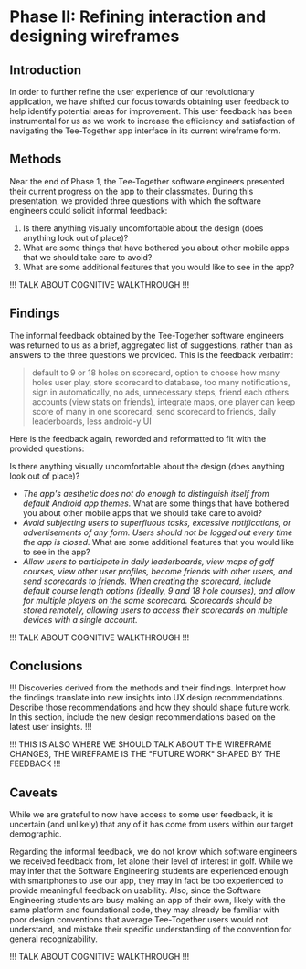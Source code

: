 # Phase II: Refining interaction and designing wireframes

## Introduction

In order to further refine the user experience of our revolutionary application, we have shifted our focus towards obtaining user feedback to help identify potential areas for improvement. This user feedback has been instrumental for us as we work to increase the efficiency and satisfaction of navigating the Tee-Together app interface in its current wireframe form.

## Methods

Near the end of Phase 1, the Tee-Together software engineers presented their current progress on the app to their classmates. During this presentation, we provided three questions with which the software engineers could solicit informal feedback:

 1. Is there anything visually uncomfortable about the design (does anything look out of place)?
 2. What are some things that have bothered you about other mobile apps that we should take care to avoid?
 3. What are some additional features that you would like to see in the app?

!!! TALK ABOUT COGNITIVE WALKTHROUGH !!!

## Findings

The informal feedback obtained by the Tee-Together software engineers was returned to us as a brief, aggregated list of suggestions, rather than as answers to the three questions we provided. This is the feedback verbatim:

> default to 9 or 18 holes on scorecard, option to choose how many holes user play, store scorecard to database, too many notifications, sign in automatically, no ads, unnecessary steps, friend each others accounts (view stats on friends), integrate maps, one player can keep score of many in one scorecard, send scorecard to friends, daily leaderboards, less android-y UI

Here is the feedback again, reworded and reformatted to fit with the provided questions:

Is there anything visually uncomfortable about the design (does anything look out of place)?
   - *The app's aesthetic does not do enough to distinguish itself from default Android app themes.*
What are some things that have bothered you about other mobile apps that we should take care to avoid?
   - *Avoid subjecting users to superfluous tasks, excessive notifications, or advertisements of any form. Users should not be logged out every time the app is closed.* 
What are some additional features that you would like to see in the app?
   - *Allow users to participate in daily leaderboards, view maps of golf courses, view other user profiles, become friends with other users, and send scorecards to friends. When creating the scorecard, include default course length options (ideally, 9 and 18 hole courses), and allow for multiple players on the same scorecard. Scorecards should be stored remotely, allowing users to access their scorecards on multiple devices with a single account.*

!!! TALK ABOUT COGNITIVE WALKTHROUGH !!!

## Conclusions

!!! Discoveries derived from the methods and their findings. Interpret how the findings translate into new insights into UX design recommendations. Describe those recommendations and how they should shape future work. In this section, include the new design recommendations based on the latest user insights. !!!

!!! THIS IS ALSO WHERE WE SHOULD TALK ABOUT THE WIREFRAME CHANGES, THE WIREFRAME IS THE "FUTURE WORK" SHAPED BY THE FEEDBACK !!!

## Caveats

While we are grateful to now have access to some user feedback, it is uncertain (and unlikely) that any of it has come from users within our target demographic.

Regarding the informal feedback, we do not know which software engineers we received feedback from, let alone their level of interest in golf. While we may infer that the Software Engineering students are experienced enough with smartphones to use our app, they may in fact be too experienced to provide meaningful feedback on usability. Also, since the Software Engineering students are busy making an app of their own, likely with the same platform and foundational code, they may already be familiar with poor design conventions that average Tee-Together users would not understand, and mistake their specific understanding of the convention for general recognizability.

!!! TALK ABOUT COGNITIVE WALKTHROUGH !!!
